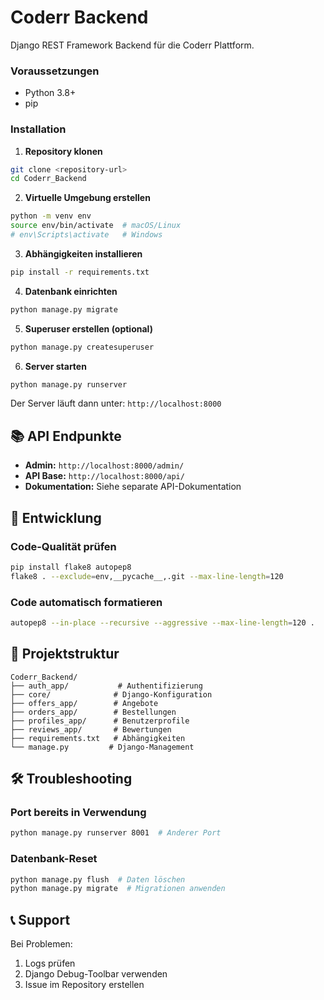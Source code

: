 # Coderr Backend

Django REST Framework Backend für die Coderr Plattform.


### Voraussetzungen
- Python 3.8+
- pip

### Installation

1. **Repository klonen**
```bash
git clone <repository-url>
cd Coderr_Backend
```

2. **Virtuelle Umgebung erstellen**
```bash
python -m venv env
source env/bin/activate  # macOS/Linux
# env\Scripts\activate   # Windows
```

3. **Abhängigkeiten installieren**
```bash
pip install -r requirements.txt
```

4. **Datenbank einrichten**
```bash
python manage.py migrate
```

5. **Superuser erstellen (optional)**
```bash
python manage.py createsuperuser
```

6. **Server starten**
```bash
python manage.py runserver
```

Der Server läuft dann unter: `http://localhost:8000`

## 📚 API Endpunkte

- **Admin:** `http://localhost:8000/admin/`
- **API Base:** `http://localhost:8000/api/`
- **Dokumentation:** Siehe separate API-Dokumentation

## 🔧 Entwicklung

### Code-Qualität prüfen
```bash
pip install flake8 autopep8
flake8 . --exclude=env,__pycache__,.git --max-line-length=120
```

### Code automatisch formatieren
```bash
autopep8 --in-place --recursive --aggressive --max-line-length=120 .
```

## 📁 Projektstruktur

```
Coderr_Backend/
├── auth_app/           # Authentifizierung
├── core/              # Django-Konfiguration
├── offers_app/        # Angebote
├── orders_app/        # Bestellungen
├── profiles_app/      # Benutzerprofile
├── reviews_app/       # Bewertungen
├── requirements.txt   # Abhängigkeiten
└── manage.py         # Django-Management
```

## 🛠️ Troubleshooting

### Port bereits in Verwendung
```bash
python manage.py runserver 8001  # Anderer Port
```

### Datenbank-Reset
```bash
python manage.py flush  # Daten löschen
python manage.py migrate  # Migrationen anwenden
```

## 📞 Support

Bei Problemen:
1. Logs prüfen
2. Django Debug-Toolbar verwenden
3. Issue im Repository erstellen
